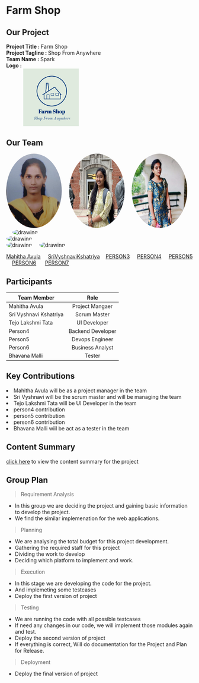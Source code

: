# Farm Shop


## Our Project
   <strong>Project Title   :   </strong> Farm Shop<br>
   <strong>Project Tagline :   </strong>Shop From Anywhere<br>
   <strong>Team Name       :   </strong>Spark<br>
   <strong>Logo            : <br>
    &nbsp;&nbsp;&nbsp;&nbsp;&nbsp;&nbsp;&nbsp;&nbsp; &nbsp;&nbsp;&nbsp;&nbsp;  <img class='img-circle' src="Images/logo.PNG" alt="drawing" width=150px  style="border-radius:10px width=50px" />   </strong><br>
    
## Our Team

<img src="Images/MahithaAvula.jpeg" alt="drawing" width="150" height ="200" style="border-radius:50%" />    &nbsp;&nbsp;&nbsp;
<img src="Images/SriVyshnaviKshatriya.jpg" alt="drawing" width="150" height ="200" style="border-radius:50%" />   &nbsp;&nbsp;&nbsp;
<img src="Images/TejoLakshmiT.jpg" alt="drawing" width="150" height ="200" style="border-radius:50%" />   &nbsp;&nbsp;&nbsp; 
<img src="Images/ADD_IMGAE_IN_FOLDER" alt="drawing" width="150" height ="200" style="border-radius:50%" />   &nbsp;&nbsp;&nbsp;   
<img src="Images/ADD_IMGAE_IN_FOLDER" alt="drawing" width="150" height ="200" style="border-radius:50%" />   &nbsp;&nbsp;&nbsp;   
<img src="Images/ADD_IMGAE_IN_FOLDER" alt="drawing" width="150" height ="200" style="border-radius:50%" />   &nbsp;&nbsp;&nbsp;
<img src="Images/ADD_IMGAE_IN_FOLDER" alt="drawing" width="150" height ="200" style="border-radius:50%" />   &nbsp;&nbsp;&nbsp;   


[Mahitha Avula](https://github.com/MahithaAvula25)   &nbsp;&nbsp;&nbsp; [SriVyshnaviKshatriya](https://github.com/SriVyshnaviKshatriya)   &nbsp;&nbsp;&nbsp;[PERSON3](https://github.com/ADD-YOUR-GITHUB)  &nbsp;&nbsp;&nbsp;   [PERSON4](https://github.com/ADD-YOUR-GITHUB)  &nbsp;&nbsp;&nbsp;
[PERSON5](https://github.com/ADD-YOUR-GITHUB)  &nbsp;&nbsp;&nbsp;  [PERSON6](https://github.com/ADD-YOUR-GITHUB)  &nbsp;&nbsp; &nbsp;  [PERSON7](https://github.com/ADD-YOUR-GITHUB)
 
 
## Participants
|     Team Member       | Role          | 
| -------------         |:-------------:|
| Mahitha Avula         | Project Mangaer | 
| Sri Vyshnavi Kshatriya| Scrum Master   | 
| Tejo Lakshmi Tata     | UI Developer     |  
| Person4               | Backend Developer |
| Person5               | Devops Engineer  | 
| Person6               | Business Analyst     |  
| Bhavana Malli               | Tester |

## Key Contributions
<li>Mahitha Avula will be as a project manager in the team </li>
<li>Sri Vyshnavi will be the scrum master and will be managing the team</li>
<li>Tejo Lakshmi Tata will be UI Developer in the team</li>
<li>person4 contribution</li>
<li>person5 contribution</li>
<li>person6 contribution</li>
<li>Bhavana Malli wiil be act as a tester in the team</li>

## Content Summary

[click here](summary.md) to view the content summary for the project

## Group Plan

> Requirement Analysis
* In this group we are deciding the project and gaining basic information to develop the project.
* We find the similar implemenation for the web applications.

> Planning
* We are analysing the total budget for this project development.
* Gathering the required staff for this project
* Dividing the work to develop
* Deciding which platform to implement and work.

> Execution
* In this stage we are developing the code for the project.
* And implemeting some testcases
* Deploy the first version of project

> Testing
* We are running the code with all possible testcases 
* If need any changes in our code, we will implement those modules again and test.
* Deploy the second version of project
* If everything is correct, Will do documentation for the Project and Plan for Release.

> Deployment
* Deploy the final version of project


   
